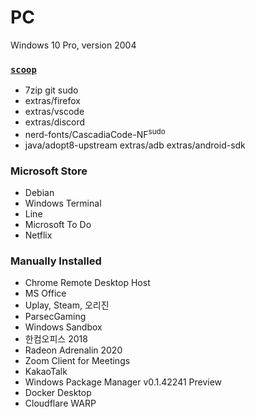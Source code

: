 PC
========
Windows 10 Pro, version 2004

### [`scoop`](https://scoop.sh)
- 7zip git sudo
- extras/firefox
- extras/vscode
- extras/discord
- nerd-fonts/CascadiaCode-NF<sup>sudo</sup>
- java/adopt8-upstream extras/adb extras/android-sdk

### Microsoft Store
- Debian
- Windows Terminal
- Line
- Microsoft To Do
- Netflix

### Manually Installed
- Chrome Remote Desktop Host
- MS Office
- Uplay, Steam, 오리진
- ParsecGaming
- Windows Sandbox
- 한컴오피스 2018
- Radeon Adrenalin 2020
- Zoom Client for Meetings
- KakaoTalk
- Windows Package Manager v0.1.42241 Preview
- Docker Desktop
- Cloudflare WARP

<!-- Removed apps

- Battle.net, Epic Games

-->
